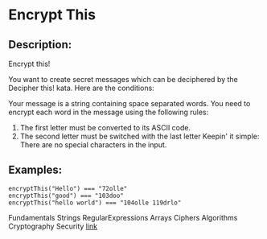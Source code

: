 # Encrypt This
## Description:
Encrypt this!

You want to create secret messages which can be deciphered by the Decipher this! kata. Here are the conditions:

Your message is a string containing space separated words.
You need to encrypt each word in the message using the following rules:
1. The first letter must be converted to its ASCII code.
2. The second letter must be switched with the last letter
Keepin' it simple: There are no special characters in the input.
## Examples:
```
encryptThis("Hello") === "72olle"
encryptThis("good") === "103doo"
encryptThis("hello world") === "104olle 119drlo"
```
Fundamentals Strings RegularExpressions Arrays Ciphers Algorithms Cryptography Security
[link](https://www.codewars.com/kata/5848565e273af816fb000449/train/javascript)